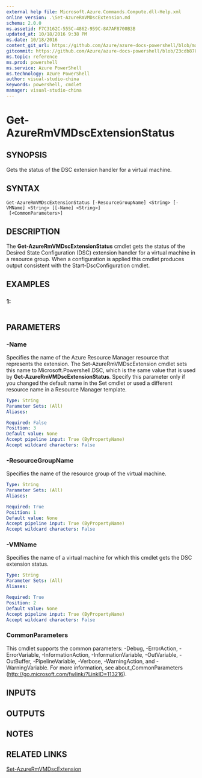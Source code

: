 ```yaml
---
external help file: Microsoft.Azure.Commands.Compute.dll-Help.xml
online version: .\Set-AzureRmVMDscExtension.md
schema: 2.0.0
ms.assetid: F7C3162C-555C-4862-959C-8A7AF8700B3B
updated_at: 10/18/2016 9:38 PM
ms.date: 10/18/2016
content_git_url: https://github.com/Azure/azure-docs-powershell/blob/master/azureps-cmdlets-docs/ResourceManager/AzureRM.Compute/v2.1.0/Get-AzureRmVMDscExtensionStatus.md
gitcommit: https://github.com/Azure/azure-docs-powershell/blob/23cdb8705d4ab9807c0e21b238f3b134a7d49c7d/azureps-cmdlets-docs/ResourceManager/AzureRM.Compute/v2.1.0/Get-AzureRmVMDscExtensionStatus.md
ms.topic: reference
ms.prod: powershell
ms.service: Azure PowerShell
ms.technology: Azure PowerShell
author: visual-studio-china
keywords: powershell, cmdlet
manager: visual-studio-china
---
```


# Get-AzureRmVMDscExtensionStatus

## SYNOPSIS
Gets the status of the DSC extension handler for a virtual machine.

## SYNTAX

```
Get-AzureRmVMDscExtensionStatus [-ResourceGroupName] <String> [-VMName] <String> [[-Name] <String>]
 [<CommonParameters>]
```

## DESCRIPTION
The **Get-AzureRmVMDscExtensionStatus** cmdlet gets the status of the Desired State Configuration (DSC) extension handler for a virtual machine in a resource group.
When a configuration is applied this cmdlet produces output consistent with the Start-DscConfiguration cmdlet.

## EXAMPLES

### 1:
```

```

## PARAMETERS

### -Name
Specifies the name of the Azure Resource Manager resource that represents the extension.
The Set-AzureRmVMDscExtension cmdlet sets this name to Microsoft.Powershell.DSC, which is the same value that is used by **Get-AzureRmVMDscExtensionStatus**.
Specify this parameter only if you changed the default name in the Set cmdlet or used a different resource name in a Resource Manager template.

```yaml
Type: String
Parameter Sets: (All)
Aliases: 

Required: False
Position: 3
Default value: None
Accept pipeline input: True (ByPropertyName)
Accept wildcard characters: False
```

### -ResourceGroupName
Specifies the name of the resource group of the virtual machine.

```yaml
Type: String
Parameter Sets: (All)
Aliases: 

Required: True
Position: 1
Default value: None
Accept pipeline input: True (ByPropertyName)
Accept wildcard characters: False
```

### -VMName
Specifies the name of a virtual machine for which this cmdlet gets the DSC extension status.

```yaml
Type: String
Parameter Sets: (All)
Aliases: 

Required: True
Position: 2
Default value: None
Accept pipeline input: True (ByPropertyName)
Accept wildcard characters: False
```

### CommonParameters
This cmdlet supports the common parameters: -Debug, -ErrorAction, -ErrorVariable, -InformationAction, -InformationVariable, -OutVariable, -OutBuffer, -PipelineVariable, -Verbose, -WarningAction, and -WarningVariable. For more information, see about_CommonParameters (http://go.microsoft.com/fwlink/?LinkID=113216).

## INPUTS

## OUTPUTS

## NOTES

## RELATED LINKS

[Set-AzureRmVMDscExtension](.\Set-AzureRmVMDscExtension.md)


